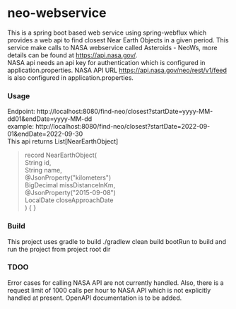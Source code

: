 
# neo-webservice

This is a spring boot based web service using spring-webflux which provides a web api to find closest Near Earth Objects in a given period.
This service make calls to NASA webservice called Asteroids - NeoWs, more details can be found at  https://api.nasa.gov/.   
NASA api needs an api key for authentication which is configured in application.properties. 
NASA API URL https://api.nasa.gov/neo/rest/v1/feed is also configured in application.properties. 

### Usage
Endpoint: http://localhost:8080/find-neo/closest?startDate=yyyy-MM-dd01&endDate=yyyy-MM-dd   
example: http://localhost:8080/find-neo/closest?startDate=2022-09-01&endDate=2022-09-30  
This api returns List[NearEarthObject]  
> record NearEarthObject(  
        String id,  
        String name,  
        @JsonProperty("kilometers")  
        BigDecimal missDistanceInKm,  
        @JsonProperty("2015-09-08")  
        LocalDate closeApproachDate  
    ) { }  

### Build
This project uses gradle to build
./gradlew clean build bootRun to build and run the project from project root dir

### TDOO
Error cases for calling NASA API are not currently handled. 
Also, there is a request limit of 1000 calls per hour to NASA API which is not explicitly handled at present. 
OpenAPI documentation is to be added. 
